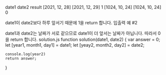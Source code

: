 <!-- logo
날짜 비교하기
날짜 비교하기
문제 설명
정수 배열 date1과 date2가 주어집니다. 두 배열은 각각 날짜를 나타내며 [year, month, day] 꼴로 주어집니다. 각 배열에서 year는 연도를, month는 월을, day는 날짜를 나타냅니다.

만약 date1이 date2보다 앞서는 날짜라면 1을, 아니면 0을 return 하는 solution 함수를 완성해 주세요. -->

<!-- 제한사항
date1의 길이 = date2의 길이 = 3
0 ≤ year ≤ 10,000
1 ≤ month ≤ 12
day는 month에 따라 가능한 날짜로 주어집니다.
입출력 예 -->
date1	date2	result
[2021, 12, 28]	[2021, 12, 29]	1
[1024, 10, 24]	[1024, 10, 24]	0
<!-- 입출력 예 설명
입출력 예 #1 -->

date1이 date2보다 하루 앞서기 때문에 1을 return 합니다.
입출력 예 #2

date1과 date2는 날짜가 서로 같으므로 date1이 더 앞서는 날짜가 아닙니다. 따라서 0을 return 합니다.
solution.js
function solution(date1, date2) {
    var answer = 0;
    let [year1, month1, day1] = date1;
    let [yeay2, month2, day2] = date2;
    
    console.log(year2)
    return answer;
}
